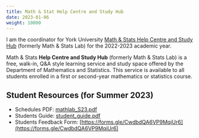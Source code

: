 ```yaml
---
title: Math & Stat Help Centre and Study Hub
date: 2023-01-06
weight: 10000
---
```


I am the coordinator for York University [Math & Stats Help Centre and Study Hub](https://www.yorku.ca/science/mathstats/help-for-undergrads/) (formerly Math & Stats Lab) for the 2022-2023 academic year.

Math & Stats **Help Centre and Study Hub** (formerly Math & Stats Lab) is a free, walk-in, Q&A style learning service and study space offered by the Department of Mathematics and Statistics. This service is available to all students enrolled in a first or second-year mathematics or statistics course.

## Student Resources (for Summer 2023)

-   Schedules PDF: [mathlab_S23.pdf](mathlab_S23.pdf)
-   Students Guide: [student_guide.pdf](mathlab_student_guide.pdf)
-   Students Feedback Form: [https://forms.gle/CwdbdQA6VP9MqiUr6](https://forms.gle/CwdbdQA6VP9MqiUr6)
